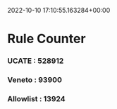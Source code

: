 2022-10-10 17:10:55.163284+00:00
# Rule Counter 
 ### UCATE : 528912

 ### Veneto : 93900

 ### Allowlist : 13924